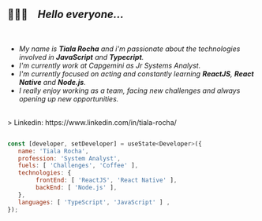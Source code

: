 ## 👩🏾‍💻 _&nbsp;&nbsp;_ _Hello everyone..._ 

</br>

* _My name is __Tiala Rocha__ and i'm passionate about the technologies involved in __JavaScript__ and __Typecript__._ 
* _I'm currently work at Capgemini as Jr Systems Analyst._
* _I'm currently focused on acting and constantly learning __ReactJS__, __React Native__ and __Node.js__._
* _I really enjoy working as a team, facing new challenges and always opening up new opportunities._
</br>
> Linkedin: https://www.linkedin.com/in/tiala-rocha/

</br>

```javascript

const [developer, setDeveloper] = useState<Developer>({
   name: 'Tiala Rocha',
   profession: 'System Analyst',
   fuels: [ 'Challenges', 'Coffee' ],
   technologies: {
        frontEnd: [ 'ReactJS', 'React Native' ],
        backEnd: [ 'Node.js' ],
   },
   languages: [ 'TypeScript', 'JavaScript' ] ,
});

```

<!--
**tialaR/tialaR** is a ✨ _special_ ✨ repository because its `README.md` (this file) appears on your GitHub profile.

Here are some ideas to get you started:

- 🔭 I’m currently working on ...
- 🌱 I’m currently learning ...
- 👯 I’m looking to collaborate on ...
- 🤔 I’m looking for help with ...
- 💬 Ask me about ...
- 📫 How to reach me: ...
- 😄 Pronouns: ...
- ⚡ Fun fact: ...
-->

